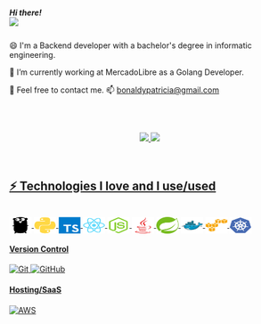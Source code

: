 <h5 align="left">Hi there! <br><img src="https://media.giphy.com/media/hvRJCLFzcasrR4ia7z/giphy.gif" width="100px"></h5>

😄 I'm a Backend developer with a bachelor's degree in informatic engineering.

🔭 I’m currently working at MercadoLibre as a Golang Developer.

💬 Feel free to contact me. 
📫 bonaldypatricia@gmail.com
<!--
**patriciabonaldy/patriciabonaldy** is a ✨ _special_ ✨ repository because its `README.md` (this file) appears on your GitHub profile.

Here are some ideas to get you started:

- 🔭 I’m currently working on ...
- 🌱 I’m currently learning ...
- 👯 I’m looking to collaborate on ...
- 🤔 I’m looking for help with ...
- 💬 Ask me about ...
- 📫 How to reach me: ...
- 😄 Pronouns: ...
- ⚡ Fun fact: ...
-->
<br/><br/>

<div align="center">
  <a href="https://github.com/patriciabonaldys">
  <img height="180em" src="https://github-readme-stats.vercel.app/api?username=patriciabonaldy&show_icons=true&theme=gradient&include_all_commits=true&count_private=true"/>
  <img height="180em" src="https://github-readme-stats.vercel.app/api/top-langs/?username=patriciabonaldy&layout=compact&langs_count=7&theme=gradient"/>
</div>
<br/><br/>  
  
## ⚡ Technologies I love and I use/used
  
<div style="display: inline_block"><br>
  <img align="center" alt="js" height="30" width="40" src="https://raw.githubusercontent.com/devicons/devicon/master/icons/go/go-plain.svg">
  <img align="center" alt="js" height="30" width="40" src="https://raw.githubusercontent.com/devicons/devicon/master/icons/python/python-plain.svg">
  <img align="center" alt="ts" height="30" width="40" src="https://raw.githubusercontent.com/devicons/devicon/master/icons/typescript/typescript-plain.svg">
  <img align="center" alt="react" height="30" width="40" src="https://raw.githubusercontent.com/devicons/devicon/master/icons/react/react-original.svg">
  <img align="center" alt="Node" height="30" width="40" src="https://raw.githubusercontent.com/devicons/devicon/master/icons/nodejs/nodejs-original.svg">
  <img align="center" alt="Java" height="30" width="40" src="https://raw.githubusercontent.com/devicons/devicon/master/icons/java/java-plain.svg">
  <img align="center" alt="Spring" height="30" width="40" src="https://raw.githubusercontent.com/devicons/devicon/master/icons/spring/spring-original.svg">
  <img align="center" alt="Docker" height="30" width="40" src="https://raw.githubusercontent.com/devicons/devicon/master/icons/docker/docker-original.svg">
  <img align="center" alt="AWS" height="30" width="40" src="https://raw.githubusercontent.com/devicons/devicon/master/icons/amazonwebservices/amazonwebservices-original.svg">
  <img align="center" alt="js" height="30" width="40" src="https://raw.githubusercontent.com/devicons/devicon/master/icons/kubernetes/kubernetes-plain.svg">
                                                              
</div>
  
  <h4>Version Control</h4>  

![Git](https://img.shields.io/badge/git-%23F05033.svg?style=for-the-badge&logo=git&logoColor=white&style=plastic)  ![GitHub](https://img.shields.io/badge/github-%23121011.svg?style=for-the-badge&logo=github&logoColor=white&style=plastic)


<h4>Hosting/SaaS</h4>    
   <img align="center" alt="AWS" src="https://img.shields.io/badge/AWS-%23FF9900.svg?style=for-the-badge&logo=amazon-aws&logoColor=white&style=plastic">

 

